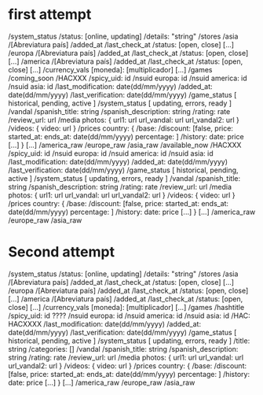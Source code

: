 # first attempt

/system_status
    /status: [online, updating]
    /details: "string"
/stores
    /asia
        /[Abreviatura país]
            /added_at
            /last_check_at
            /status: [open, close]
        [...]
    /europa
        /[Abreviatura país]
            /added_at
            /last_check_at
            /status: [open, close]
        [...]
    /america
        /[Abreviatura país]
            /added_at
            /last_check_at
            /status: [open, close]
        [...]
/currency_vals
    [moneda]: [multiplicador]
    [...]
/games
    /coming_soon
        /HACXXX
            /spicy_uid: id
            /nsuid europa: id
            /nsuid america: id
            /nsuid asia: id
            /last_modification: date(dd/mm/yyyy)
            /added_at: date(dd/mm/yyyy)
            /last_verification: date(dd/mm/yyyy)
            /game_status [ historical, pending, active ]
            /system_status [ updating, errors, ready ]
            /vandal 
                /spanish_title: string
                /spanish_description: string
                /rating: rate
                /review_url: url
            /media
                photos: {
                    url1: url
                    url_vandal: url 
                    url_vandal2: url
                }
                /videos: {
                    video: url
                }
            /prices
                country: {
                    /base:
                    /discount: [false,
                        price:
                        started_at:
                        ends_at: date(dd/mm/yyyy)
                        percentage:
                    ]
                    /history:
                        date: price
                        [...]
                }
                [...]
            /america_raw
            /europe_raw
            /asia_raw
    /available_now
        /HACXXX
            /spicy_uid: id
            /nsuid europa: id
            /nsuid america: id
            /nsuid asia: id
            /last_modification: date(dd/mm/yyyy)
            /added_at: date(dd/mm/yyyy)
            /last_verification: date(dd/mm/yyyy)
            /game_status [ historical, pending, active ]
            /system_status [ updating, errors, ready ]
            /vandal 
                /spanish_title: string
                /spanish_description: string
                /rating: rate
                /review_url: url
            /media
                photos: {
                    url1: url
                    url_vandal: url 
                    url_vandal2: url
                }
                /videos: {
                    video: url
                }
            /prices
                country: {
                    /base:
                    /discount: [false,
                        price:
                        started_at:
                        ends_at: date(dd/mm/yyyy)
                        percentage:
                    ]
                    /history:
                        date: price
                        [...]
                }
                [...]
            /america_raw
            /europe_raw
            /asia_raw



# Second attempt

/system_status
    /status: [online, updating]
    /details: "string"
/stores
    /asia
        /[Abreviatura país]
            /added_at
            /last_check_at
            /status: [open, close]
        [...]
    /europa
        /[Abreviatura país]
            /added_at
            /last_check_at
            /status: [open, close]
        [...]
    /america
        /[Abreviatura país]
            /added_at
            /last_check_at
            /status: [open, close]
        [...]
/currency_vals
    [moneda]: [multiplicador]
    [...]
/games
    /hashtitle
        /spicy_uid: id ????
        /nsuid europa: id
        /nsuid america: id
        /nsuid asia: id
        /HAC: HACXXXX
        /last_modification: date(dd/mm/yyyy)
        /added_at: date(dd/mm/yyyy)
        /last_verification: date(dd/mm/yyyy)
        /game_status [ historical, pending, active ]
        /system_status [ updating, errors, ready ]
        /title: string
        /categories: []
        /vandal 
            /spanish_title: string
            /spanish_description: string
            /rating: rate
            /review_url: url
        /media
            photos: {
                url1: url
                url_vandal: url 
                url_vandal2: url
            }
            /videos: {
                video: url
            }
        /prices
            country: {
                /base:
                /discount: [false,
                    price:
                    started_at:
                    ends_at: date(dd/mm/yyyy)
                    percentage:
                ]
                /history:
                    date: price
                    [...]
            }
            [...]
        /america_raw
        /europe_raw
        /asia_raw



